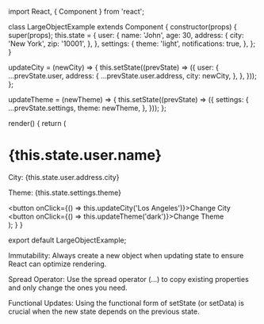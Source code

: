 import React, { Component } from 'react';

class LargeObjectExample extends Component {
  constructor(props) {
    super(props);
    this.state = {
      user: {
        name: 'John',
        age: 30,
        address: {
          city: 'New York',
          zip: '10001',
        },
      },
      settings: {
        theme: 'light',
        notifications: true,
      },
    };
  }

  updateCity = (newCity) => {
    this.setState((prevState) => ({
      user: {
        ...prevState.user,
        address: {
          ...prevState.user.address,
          city: newCity,
        },
      },
    }));
  };

  updateTheme = (newTheme) => {
    this.setState((prevState) => ({
      settings: {
        ...prevState.settings,
        theme: newTheme,
      },
    }));
  };

  render() {
    return (
      <div>
        <h1>{this.state.user.name}</h1>
        <p>City: {this.state.user.address.city}</p>
        <p>Theme: {this.state.settings.theme}</p>
        <button onClick={() => this.updateCity('Los Angeles')}>Change City</button>
        <button onClick={() => this.updateTheme('dark')}>Change Theme</button>
      </div>
    );
  }
}

export default LargeObjectExample;

Immutability: Always create a new object when updating state to ensure React can optimize rendering.

Spread Operator: Use the spread operator (...) to copy existing properties and only change the ones you need.

Functional Updates: Using the functional form of setState (or setData) is crucial when the new state depends on the previous state.
